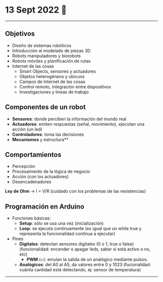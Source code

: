 # 13 Sept 2022 🔫
---
## Objetivos
- Diseño de sistemas robóticos
- Introducción al modelado de piezas 3D
- Robots manipuladores y biorobots
- Robots móviles y planificación de rutas
- Internet de las cosas
	- Smart Objects, sensores y actuadores
	- Objetos heterogéneos y ubicuos
	- Campos de Internet de las cosas
	- Control remoto, integración entre dispositivos
	- Investigaciones y líneas de trabajo

## Componentes de un robot
- **Sensores**: donde perciben la información del mundo real
- **Actuadores**: emiten respuestas (señal, movimiento), ejecutan una acción (un led)
- **Controladores**: toma las decisiones
- **Mecanismos** y estructura**

## Comportamientos
- Percepción
- Procesamiento de la lógica de negocio
- Acción (con los actuadores)
- Desencadenadores

**Ley de Ohm** -> I = V/R (cuidado con los problemas de las resistencias)

## Programación en Arduino
- Funciones básicas:
	- **Setup**: sólo se usa una vez (inicialización)
	- **Loop**: se ejecuta continuamente (es igual que un while true y representa la funcionalidad continua a ejecutar)
- Pines
	- **Digitales**: detectan sensores digitales (0 o 1, true o false) (funcionalidad: encender o apagar leds, saber si está activo o no, etc)
		- **PWM** (~): emulan la salida de un analógico mediante pulsos.
	- **Analógicos**: del A0 al A5, da valores entre 0 y 1023 (fucionalidad: cuánta cantidad está detectando, ej: sensor de temperatura)
---